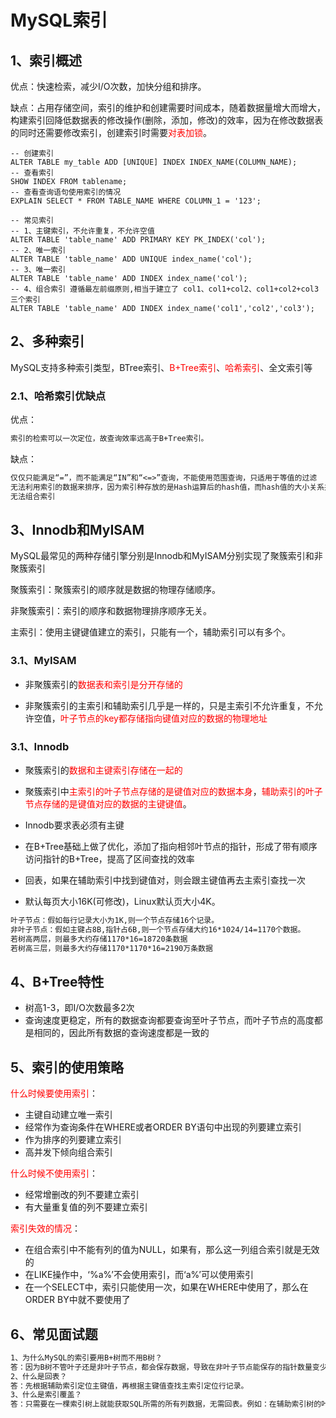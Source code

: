 # MySQL索引

## 1、索引概述

优点：快速检索，减少I/O次数，加快分组和排序。

缺点：占用存储空间，索引的维护和创建需要时间成本，随着数据量增大而增大，构建索引回降低数据表的修改操作(删除，添加，修改)的效率，因为在修改数据表的同时还需要修改索引，创建索引时需要<font color='red'>对表加锁</font>。

```plsql
-- 创建索引
ALTER TABLE my_table ADD [UNIQUE] INDEX INDEX_NAME(COLUMN_NAME);
-- 查看索引
SHOW INDEX FROM tablename;
-- 查看查询语句使用索引的情况
EXPLAIN SELECT * FROM TABLE_NAME WHERE COLUMN_1 = '123';

-- 常见索引
-- 1、主键索引，不允许重复，不允许空值
ALTER TABLE 'table_name' ADD PRIMARY KEY PK_INDEX('col');
-- 2、唯一索引
ALTER TABLE 'table_name' ADD UNIQUE index_name('col');
-- 3、唯一索引
ALTER TABLE 'table_name' ADD INDEX index_name('col');
-- 4、组合索引 遵循最左前缀原则,相当于建立了 col1、col1+col2、col1+col2+col3 三个索引
ALTER TABLE 'table_name' ADD INDEX index_name('col1','col2','col3');
```

## 2、多种索引

MySQL支持多种索引类型，BTree索引、<font color='red'>B+Tree索引</font>、<font color='red'>哈希索引</font>、全文索引等

### 2.1、哈希索引优缺点

优点：

```tex
索引的检索可以一次定位，故查询效率远高于B+Tree索引。
```

缺点：

```tex
仅仅只能满足“=”，而不能满足“IN”和“<=>”查询，不能使用范围查询，只适用于等值的过滤
无法利用索引的数据来排序，因为索引种存放的是Hash运算后的hash值，而hash值的大小关系并不和运算前一致
无法组合索引
```

## 3、Innodb和MyISAM

MySQL最常见的两种存储引擎分别是Innodb和MyISAM分别实现了聚簇索引和非聚簇索引

聚簇索引：聚簇索引的顺序就是数据的物理存储顺序。

非聚簇索引：索引的顺序和数据物理排序顺序无关。

主索引：使用主键键值建立的索引，只能有一个，辅助索引可以有多个。

### 3.1、MyISAM

- 非聚簇索引的<font color='red'>数据表和索引是分开存储的</font>

- 非聚簇索引的主索引和辅助索引几乎是一样的，只是主索引不允许重复，不允许空值，<font color='red'>叶子节点的key都存储指向键值对应的数据的物理地址</font>

### 3.1、Innodb

- 聚簇索引的<font color='red'>数据和主键索引存储在一起的</font>

- 聚簇索引中<font color='red'>主索引的叶子节点存储的是键值对应的数据本身</font>，<font color='red'>辅助索引的叶子节点存储的是键值对应的数据的主键键值</font>。
- Innodb要求表必须有主键
- 在B+Tree基础上做了优化，添加了指向相邻叶节点的指针，形成了带有顺序访问指针的B+Tree，提高了区间查找的效率
- 回表，如果在辅助索引中找到键值对，则会跟主键值再去主索引查找一次
- 默认每页大小16K(可修改)，Linux默认页大小4K。

```tex
叶子节点：假如每行记录大小为1K,则一个节点存储16个记录。
非叶子节点：假如主键占8B,指针占6B,则一个节点存储大约16*1024/14=1170个数据。
若树高两层，则最多大约存储1170*16=18720条数据
若树高三层，则最多大约存储1170*1170*16=2190万条数据
```

## 4、B+Tree特性

- 树高1-3，即I/O次数最多2次
- 查询速度更稳定，所有的数据查询都要查询至叶子节点，而叶子节点的高度都是相同的，因此所有数据的查询速度都是一致的

## 5、索引的使用策略

<font color='red'>什么时候要使用索引</font>：

- 主键自动建立唯一索引
- 经常作为查询条件在WHERE或者ORDER BY语句中出现的列要建立索引
- 作为排序的列要建立索引
- 高并发下倾向组合索引

<font color='red'>什么时候不使用索引</font>：

- 经常增删改的列不要建立索引
- 有大量重复值的列不要建立索引

<font color='red'>索引失效的情况</font>：

- 在组合索引中不能有列的值为NULL，如果有，那么这一列组合索引就是无效的
- 在LIKE操作中，‘%a%’不会使用索引，而‘a%’可以使用索引
- 在一个SELECT中，索引只能使用一次，如果在WHERE中使用了，那么在ORDER BY中就不要使用了

## 6、常见面试题

```tex
1、为什么MySQL的索引要用B+树而不用B树？
答：因为B树不管叶子还是非叶子节点，都会保存数据，导致在非叶子节点能保存的指针数量变少(有些资料也称为扇出)，只能增加树的高度，导致I/O操作变多，查询性能变低。
2、什么是回表？
答：先根据辅助索引定位主键值，再根据主键值查找主索引定位行记录。
3、什么是索引覆盖？
答：只需要在一棵索引树上就能获取SQL所需的所有列数据，无需回表。例如：在辅助索引树的叶子节点中，就已经包含了SQL需要的所有列数据，则覆盖索引。
```

